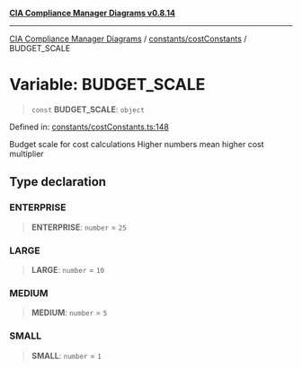 [**CIA Compliance Manager Diagrams v0.8.14**](../../../README.md)

***

[CIA Compliance Manager Diagrams](../../../modules.md) / [constants/costConstants](../README.md) / BUDGET\_SCALE

# Variable: BUDGET\_SCALE

> `const` **BUDGET\_SCALE**: `object`

Defined in: [constants/costConstants.ts:148](https://github.com/Hack23/cia-compliance-manager/blob/257dd569f432a46611a1746c832a7e3d29232229/src/constants/costConstants.ts#L148)

Budget scale for cost calculations
Higher numbers mean higher cost multiplier

## Type declaration

### ENTERPRISE

> **ENTERPRISE**: `number` = `25`

### LARGE

> **LARGE**: `number` = `10`

### MEDIUM

> **MEDIUM**: `number` = `5`

### SMALL

> **SMALL**: `number` = `1`
